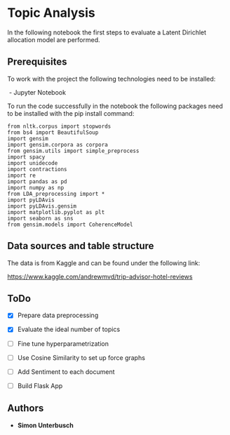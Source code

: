 # Topic Analysis

In the following notebook the first steps to evaluate a Latent Dirichlet allocation model are performed.


## Prerequisites

To work with the project the following technologies need to be installed:

 - Jupyter Notebook
          

To run the code successfully in the notebook the following packages need to be installed with the pip install command:

```
from nltk.corpus import stopwords
from bs4 import BeautifulSoup
import gensim
import gensim.corpora as corpora
from gensim.utils import simple_preprocess
import spacy
import unidecode
import contractions
import re
import pandas as pd
import numpy as np
from LDA_preprocessing import *
import pyLDAvis
import pyLDAvis.gensim
import matplotlib.pyplot as plt
import seaborn as sns
from gensim.models import CoherenceModel
```


## Data sources and table structure

The data is from Kaggle and can be found under the following link:

https://www.kaggle.com/andrewmvd/trip-advisor-hotel-reviews


## ToDo

- [x] Prepare data preprocessing
- [x] Evaluate the ideal number of topics
- [ ] Fine tune hyperparametrization
- [ ] Use Cosine Similarity to set up force graphs
- [ ] Add Sentiment to each document
- [ ] Build Flask App



## Authors

* **Simon Unterbusch**